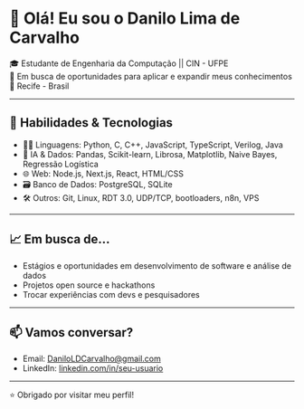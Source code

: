 # 👋 Olá! Eu sou o Danilo Lima de Carvalho

🎓 Estudante de Engenharia da Computação  || CIN - UFPE   
💼 Em busca de oportunidades para aplicar e expandir meus conhecimentos  
📍 Recife - Brasil

---

## 🚀 Habilidades & Tecnologias

- 👨‍💻 Linguagens: Python, C, C++, JavaScript, TypeScript, Verilog, Java
- 🧠 IA & Dados: Pandas, Scikit-learn, Librosa, Matplotlib, Naive Bayes, Regressão Logística
- 🌐 Web: Node.js, Next.js, React, HTML/CSS
- 🗃️ Banco de Dados: PostgreSQL, SQLite
- 🛠️ Outros: Git, Linux, RDT 3.0, UDP/TCP, bootloaders, n8n, VPS

---

## 📈 Em busca de...

- Estágios e oportunidades em desenvolvimento de software e análise de dados  
- Projetos open source e hackathons  
- Trocar experiências com devs e pesquisadores

---

## 📫 Vamos conversar?

- Email: DaniloLDCarvalho@gmail.com  
- LinkedIn: [linkedin.com/in/seu-usuario](https://www.linkedin.com/in/daniloldcarvalho/)

---

⭐ Obrigado por visitar meu perfil!

